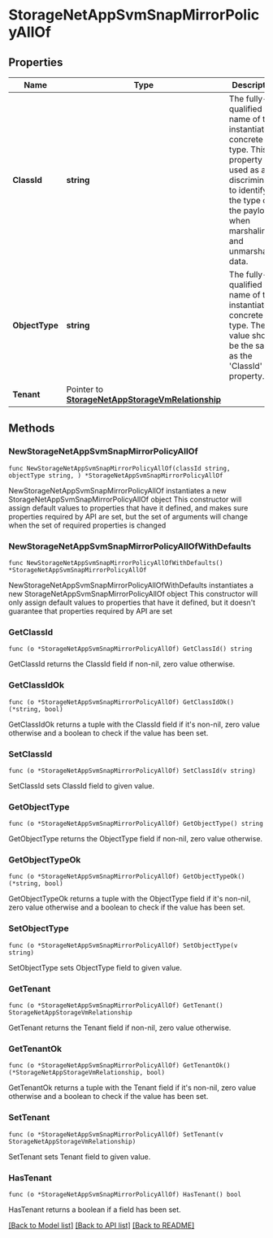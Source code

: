 # StorageNetAppSvmSnapMirrorPolicyAllOf

## Properties

Name | Type | Description | Notes
------------ | ------------- | ------------- | -------------
**ClassId** | **string** | The fully-qualified name of the instantiated, concrete type. This property is used as a discriminator to identify the type of the payload when marshaling and unmarshaling data. | [default to "storage.NetAppSvmSnapMirrorPolicy"]
**ObjectType** | **string** | The fully-qualified name of the instantiated, concrete type. The value should be the same as the &#39;ClassId&#39; property. | [default to "storage.NetAppSvmSnapMirrorPolicy"]
**Tenant** | Pointer to [**StorageNetAppStorageVmRelationship**](StorageNetAppStorageVmRelationship.md) |  | [optional] 

## Methods

### NewStorageNetAppSvmSnapMirrorPolicyAllOf

`func NewStorageNetAppSvmSnapMirrorPolicyAllOf(classId string, objectType string, ) *StorageNetAppSvmSnapMirrorPolicyAllOf`

NewStorageNetAppSvmSnapMirrorPolicyAllOf instantiates a new StorageNetAppSvmSnapMirrorPolicyAllOf object
This constructor will assign default values to properties that have it defined,
and makes sure properties required by API are set, but the set of arguments
will change when the set of required properties is changed

### NewStorageNetAppSvmSnapMirrorPolicyAllOfWithDefaults

`func NewStorageNetAppSvmSnapMirrorPolicyAllOfWithDefaults() *StorageNetAppSvmSnapMirrorPolicyAllOf`

NewStorageNetAppSvmSnapMirrorPolicyAllOfWithDefaults instantiates a new StorageNetAppSvmSnapMirrorPolicyAllOf object
This constructor will only assign default values to properties that have it defined,
but it doesn't guarantee that properties required by API are set

### GetClassId

`func (o *StorageNetAppSvmSnapMirrorPolicyAllOf) GetClassId() string`

GetClassId returns the ClassId field if non-nil, zero value otherwise.

### GetClassIdOk

`func (o *StorageNetAppSvmSnapMirrorPolicyAllOf) GetClassIdOk() (*string, bool)`

GetClassIdOk returns a tuple with the ClassId field if it's non-nil, zero value otherwise
and a boolean to check if the value has been set.

### SetClassId

`func (o *StorageNetAppSvmSnapMirrorPolicyAllOf) SetClassId(v string)`

SetClassId sets ClassId field to given value.


### GetObjectType

`func (o *StorageNetAppSvmSnapMirrorPolicyAllOf) GetObjectType() string`

GetObjectType returns the ObjectType field if non-nil, zero value otherwise.

### GetObjectTypeOk

`func (o *StorageNetAppSvmSnapMirrorPolicyAllOf) GetObjectTypeOk() (*string, bool)`

GetObjectTypeOk returns a tuple with the ObjectType field if it's non-nil, zero value otherwise
and a boolean to check if the value has been set.

### SetObjectType

`func (o *StorageNetAppSvmSnapMirrorPolicyAllOf) SetObjectType(v string)`

SetObjectType sets ObjectType field to given value.


### GetTenant

`func (o *StorageNetAppSvmSnapMirrorPolicyAllOf) GetTenant() StorageNetAppStorageVmRelationship`

GetTenant returns the Tenant field if non-nil, zero value otherwise.

### GetTenantOk

`func (o *StorageNetAppSvmSnapMirrorPolicyAllOf) GetTenantOk() (*StorageNetAppStorageVmRelationship, bool)`

GetTenantOk returns a tuple with the Tenant field if it's non-nil, zero value otherwise
and a boolean to check if the value has been set.

### SetTenant

`func (o *StorageNetAppSvmSnapMirrorPolicyAllOf) SetTenant(v StorageNetAppStorageVmRelationship)`

SetTenant sets Tenant field to given value.

### HasTenant

`func (o *StorageNetAppSvmSnapMirrorPolicyAllOf) HasTenant() bool`

HasTenant returns a boolean if a field has been set.


[[Back to Model list]](../README.md#documentation-for-models) [[Back to API list]](../README.md#documentation-for-api-endpoints) [[Back to README]](../README.md)


